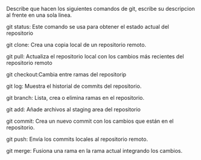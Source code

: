 Describe que hacen los siguientes comandos de git, escribe su descripcion al frente en una sola linea.

git status: Este comando se usa para obtener el estado actual del repositorio

git clone: Crea una copia local de un repositorio remoto.

git pull: Actualiza el repositorio local con los cambios más recientes del repositorio remoto

git checkout:Cambia entre ramas del repositorip

git log: Muestra el historial de commits del repositorio.

git branch: Lista, crea o elimina ramas en el repositorio.

git add: Añade archivos al staging area del repositorio

git commit: Crea un nuevo commit con los cambios que están en el repositorio.

git push: Envía los commits locales al repositorio remoto.

git merge: Fusiona una rama en la rama actual integrando los cambios.
